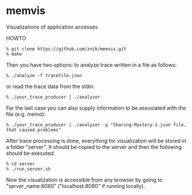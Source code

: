 memvis
======

Visualizations of application accesses

HOWTO

```
% git clone https://github.com/znik/memvis.git
% make
```

Then you have two options: to analyze trace written in a file as follows:
```
% ./analyze -f tracefile.json
```
or read the trace data from the stdin:
```
% ./your_trace_producer | ./analyzer
```
For the last case you can also supply information to be associated with the file (e.g. memo):
```
% ./your_trace_producer | ./analyzer -p "Sharing-Mystery-1.json file, that caused problems"
```

After trace processing is done, everything for visualization will be stored in a folder "server". It should be copied to the server and then the following should be executed:
```
% cd server
% ./run_server.sh
```

Now the visualization is accessible from any browser by going to "server_name:8080" ("localhost:8080" if running locally).
